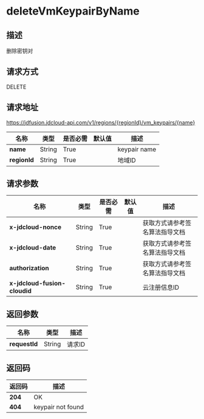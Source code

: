 # deleteVmKeypairByName


## 描述
删除密钥对

## 请求方式
DELETE

## 请求地址
https://jdfusion.jdcloud-api.com/v1/regions/{regionId}/vm_keypairs/{name}

|名称|类型|是否必需|默认值|描述|
|---|---|---|---|---|
|**name**|String|True| |keypair name|
|**regionId**|String|True| |地域ID|

## 请求参数
|名称|类型|是否必需|默认值|描述|
|---|---|---|---|---|
|**x-jdcloud-nonce**|String|True| |获取方式请参考签名算法指导文档|
|**x-jdcloud-date**|String|True| |获取方式请参考签名算法指导文档|
|**authorization**|String|True| |获取方式请参考签名算法指导文档|
|**x-jdcloud-fusion-cloudid**|String|True| |云注册信息ID|


## 返回参数
|名称|类型|描述|
|---|---|---|
|**requestId**|String|请求ID|


## 返回码
|返回码|描述|
|---|---|
|**204**|OK|
|**404**|keypair not found|

